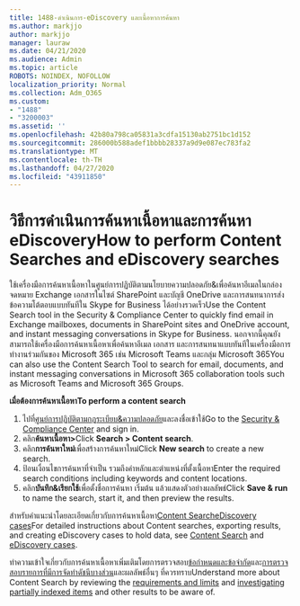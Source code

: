 ```yaml
---
title: 1488-ดําเนินการ-eDiscovery และเนื้อหาการค้นหา
ms.author: markjjo
author: markjjo
manager: lauraw
ms.date: 04/21/2020
ms.audience: Admin
ms.topic: article
ROBOTS: NOINDEX, NOFOLLOW
localization_priority: Normal
ms.collection: Adm_O365
ms.custom:
- "1488"
- "3200003"
ms.assetid: ''
ms.openlocfilehash: 42b80a798ca05831a3cdfa15130ab2751bc1d152
ms.sourcegitcommit: 286000b588adef1bbbb28337a9d9e087ec783fa2
ms.translationtype: MT
ms.contentlocale: th-TH
ms.lasthandoff: 04/27/2020
ms.locfileid: "43911850"
---
```

# <a name="how-to-perform-content-searches-and-ediscovery-searches"></a><span data-ttu-id="5f6c2-102">วิธีการดําเนินการค้นหาเนื้อหาและการค้นหา eDiscovery</span><span class="sxs-lookup"><span data-stu-id="5f6c2-102">How to perform Content Searches and eDiscovery searches</span></span>

<span data-ttu-id="5f6c2-103">ใช้เครื่องมือการค้นหาเนื้อหาในศูนย์การปฏิบัติตามนโยบายความปลอดภัย&เพื่อค้นหาอีเมลในกล่องจดหมาย Exchange เอกสารในไซต์ SharePoint และบัญชี OneDrive และการสนทนาการส่งข้อความโต้ตอบแบบทันทีใน Skype for Business ได้อย่างรวดเร็ว</span><span class="sxs-lookup"><span data-stu-id="5f6c2-103">Use the Content Search tool in the Security & Compliance Center to quickly find email in Exchange mailboxes, documents in SharePoint sites and OneDrive account, and instant messaging conversations in Skype for Business.</span></span> <span data-ttu-id="5f6c2-104">นอกจากนี้คุณยังสามารถใช้เครื่องมือการค้นหาเนื้อหาเพื่อค้นหาอีเมล เอกสาร และการสนทนาแบบทันทีในเครื่องมือการทํางานร่วมกันของ Microsoft 365 เช่น Microsoft Teams และกลุ่ม Microsoft 365</span><span class="sxs-lookup"><span data-stu-id="5f6c2-104">You can also use the Content Search Tool to search for email, documents, and instant messaging conversations in Microsoft 365 collaboration tools such as Microsoft Teams and Microsoft 365 Groups.</span></span>

<span data-ttu-id="5f6c2-105">**เมื่อต้องการค้นหาเนื้อหา**</span><span class="sxs-lookup"><span data-stu-id="5f6c2-105">**To perform a content search**</span></span>

1. <span data-ttu-id="5f6c2-106">ไปที่[ศูนย์การปฏิบัติตามกฎระเบียบ&ความปลอดภัย](https://protection.office.com)และลงชื่อเข้าใช้</span><span class="sxs-lookup"><span data-stu-id="5f6c2-106">Go to the [Security & Compliance Center](https://protection.office.com) and sign in.</span></span>
2. <span data-ttu-id="5f6c2-107">คลิก**ค้นหาเนื้อหา>**</span><span class="sxs-lookup"><span data-stu-id="5f6c2-107">Click **Search > Content search**.</span></span>
3. <span data-ttu-id="5f6c2-108">คลิก**การค้นหาใหม่**เพื่อสร้างการค้นหาใหม่</span><span class="sxs-lookup"><span data-stu-id="5f6c2-108">Click **New search** to create a new search.</span></span>
4. <span data-ttu-id="5f6c2-109">ป้อนเงื่อนไขการค้นหาที่จําเป็น รวมถึงคําหลักและตําแหน่งที่ตั้งเนื้อหา</span><span class="sxs-lookup"><span data-stu-id="5f6c2-109">Enter the required search conditions including keywords and content locations.</span></span>  
5. <span data-ttu-id="5f6c2-110">คลิก**บันทึก&เรียกใช้**เพื่อตั้งชื่อการค้นหา เริ่มต้น แล้วแสดงตัวอย่างผลลัพธ์</span><span class="sxs-lookup"><span data-stu-id="5f6c2-110">Click **Save & run** to name the search, start it, and then preview the results.</span></span>

<span data-ttu-id="5f6c2-111">สําหรับคําแนะนําโดยละเอียดเกี่ยวกับการค้นหาเนื้อหา[Content Search](https://docs.microsoft.com/office365/securitycompliance/content-search)[eDiscovery cases](https://docs.microsoft.com/office365/securitycompliance/ediscovery-cases)</span><span class="sxs-lookup"><span data-stu-id="5f6c2-111">For detailed instructions about Content searches, exporting results, and creating eDiscovery cases to hold data, see [Content Search](https://docs.microsoft.com/office365/securitycompliance/content-search) and [eDiscovery cases](https://docs.microsoft.com/office365/securitycompliance/ediscovery-cases).</span></span>

<span data-ttu-id="5f6c2-112">ทําความเข้าใจเกี่ยวกับการค้นหาเนื้อหาเพิ่มเติมโดยการตรวจสอบ[ข้อกําหนดและข้อจํากัด](https://docs.microsoft.com/office365/securitycompliance/limits-for-content-search)และ[การตรวจสอบรายการที่มีการจัดทําดัชนีบางส่วน](https://docs.microsoft.com/office365/securitycompliance/investigating-partially-indexed-items-in-ediscovery)และผลลัพธ์อื่นๆ ที่ควรทราบ</span><span class="sxs-lookup"><span data-stu-id="5f6c2-112">Understand more about Content Search by reviewing the [requirements and limits](https://docs.microsoft.com/office365/securitycompliance/limits-for-content-search) and  [investigating partially indexed items](https://docs.microsoft.com/office365/securitycompliance/investigating-partially-indexed-items-in-ediscovery) and other results to be aware of.</span></span>